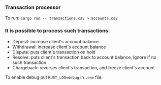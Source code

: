 ### Transaction processor 

To run: `cargo run -- transactions.csv > accounts.csv`

### It is possible to process such transactions:
- Deposit: increase client's account balance
- Withdrawal: increase client's account balance
- Dispute: puts client's transaction on hold
- Resolve: puts client's transaction back to account balance, ignore if no such transaction
- Chargeback: reverses client's transaction, and freeze client's account

To enable debug put `RUST_LOG=debug` in `.env` file.
